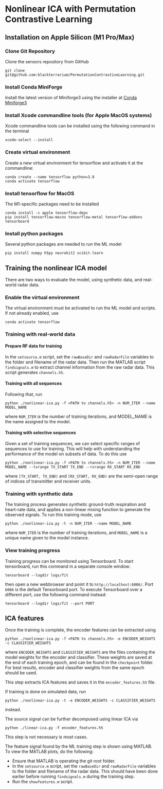# Nonlinear ICA with Permutation Contrastive Learning


## Installation on Apple Silicon (M1 Pro/Max)
### Clone Git Repository

Clone the sensors repository from GitHub
```
git clone git@github.com:blackterrarium/PermutationContrastiveLearning.git
```

### Install Conda MiniForge
Install the latest version of Miniforge3 using the 
installer at [Conda Miniforge3](https://github.com/conda-forge/miniforge)

### Install Xcode commandline tools (for Apple MacOS systems)
Xcode commandline tools can be installed using the following command in the terminal
```
xcode-select --install
```

### Create virtual environment
Create a new virtual environment for tensorflow and activate it at the commandline:
```
conda create --name tensorflow python=3.8
conda activate tensorflow
```

### Install tensorflow for MacOS
The M1-specific packages need to be installed 
```
conda install -c apple tensorflow-deps
pip install tensorflow-macos tensorflow-metal tensorflow-addons tensorboard
```

### Install python packages
Several python packages are needed to run the ML model
```
pip install numpy h5py neurokit2 scikit-learn
```

## Training the nonlinear ICA model
There are two ways to evaluate the model, using synthetic data, and real-world radar data.

### Enable the virtual environment
The virtual environment must be activated to run the ML model and scripts. If not already enabled, use
```
conda activate tensorflow
```

### Training with real-world data

#### Prepare RF data for training
In the ``setsource.m`` script, set the ``rawBaseDir`` and 
``rawRadarFile`` variables to the folder and filename of the radar data.
Then run the MATLAB script ``findsignals.m`` to extract channel information from
the raw radar data. This script generates ``channels.h5``. 

#### Training with all sequences
Following that, run
```
python ./nonlinear-ica.py -f <PATH to channels.h5> -n NUM_ITER --name MODEL_NAME
```
where ``NUM_ITER`` is the number of training iterations, and MODEL_NAME is the name assigned to the model.

#### Training with selective sequences
Given a set of training sequences, we can select specific ranges of sequences to use for training. This 
will help with understanding the performance of the model on subsets of data. To do this use
```
python ./nonlinear-ica.py -f <PATH to channels.h5> -n NUM_ITER --name MODEL_NAME --txrange TX_START TX_END --rxrange RX_START RX_END 
```
where ``[TX_START, TX_END)`` and ``[RX_START, RX_END)`` are the semi-open range of indices of transmitter and
receiver units. 

### Training with synthetic data
The training process generates synthetic ground-truth respiration and heart-rate data, and applies a 
non-linear mixing function to generate the observed signals. To run this training mode, use
```
python ./nonlinear-ica.py -t -n NUM_ITER --name MODEL_NAME
```
where ``NUM_ITER`` is the number of training iterations, and ``MODEL_NAME`` is a unique name given 
to the model instance.

### View training progress
Training progress can be monitored using Tensorboard. To start tensorboard, run this command in a separate console window:
```
tensorboard --logdir logs/fit
```
then open a new webbrowser and point it to ``http://localhost:6006/``. Port ``6006`` is the default Tensorboard port. 
To execute Tensorboard over a different port, use the following command instead:
```
tensorboard --logdir logs/fit --port PORT
```

## ICA features
Once the training is complete, the encoder features can be extracted using
```
python ./nonlinear-ica.py -f <PATH to channels.h5> -e ENCODER_WEIGHTS -c CLASSIFIER_WEIGHTS 
```
where  ``ENCODER_WEIGHTS`` and ``CLASSIFIER_WEIGHTS`` are the files containing the model weights for the 
encoder and classifier. These weights are saved at the end of each training epoch, and can be found in 
the ``checkpoint`` folder. For best results, encoder and classifier weights from the same epoch should be used.

This step extracts ICA features and saves it in the ``encoder_features.h5`` file.

If training is done on simulated data, run
```
python ./nonlinear-ica.py -t -e ENCODER_WEIGHTS -c CLASSIFIER_WEIGHTS 
```
instead.

The source signal can be further decomposed using linear ICA via
```
python ./linear-ica.py -f encoder_features.h5
```
This step is not necessary is most cases.

The feature signal found by the ML training step is shown using MATLAB. To view the MATLAB plots, do the following:
* Ensure that MATLAB is operating the git root folder.
* In the ``setsource.m`` script, set the ``rawBaseDir`` and ``rawRadarFile`` variables to the folder and filename of the radar data. This should have been done earlier before running ``findsignals.m`` during the training step.
* Run the ``showfeatures.m`` script.